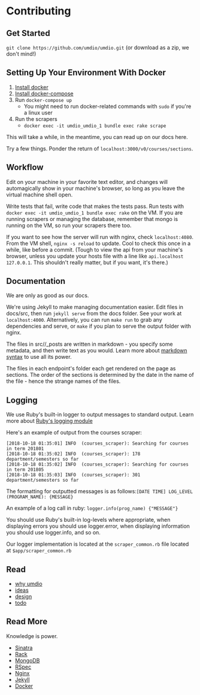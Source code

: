 # Contributing

## Get Started
`git clone https://github.com/umdio/umdio.git` (or download as a zip, we don't mind!)

## Setting Up Your Environment With Docker
1. [Install docker](https://docs.docker.com/engine/installation/)
2. [Install docker-compose](https://docs.docker.com/compose/install/)
3. Run `docker-compose up`
   * You might need to run docker-related commands with `sudo` if you're a linux user
4. Run the scrapers
    * `docker exec -it umdio_umdio_1 bundle exec rake scrape`

This will take a while, in the meantime, you can read up on our docs here.

Try a few things. Ponder the return of `localhost:3000/v0/courses/sections`.

## Workflow
Edit on your machine in your favorite text editor, and changes will automagically show in your machine's browser, so long as you leave the virtual machine shell open.

Write tests that fail, write code that makes the tests pass. Run tests with `docker exec -it umdio_umdio_1 bundle exec rake` on the VM. If you are running scrapers or managing the database, remember that mongo is running on the VM, so run your scrapers there too.

If you want to see how the server will run with nginx, check `localhost:4080`. From the VM shell, `nginx -s reload` to update. Cool to check this once in a while, like before a commit. (Tough to view the api from your machine's browser, unless you update your hosts file with a line like `api.localhost 127.0.0.1`. This shouldn't really matter, but if you want, it's there.)

## Documentation
We are only as good as our docs.

We're using Jekyll to make managing documentation easier. Edit files in docs/src, then run `jekyll serve` from the docs folder. See your work at `localhost:4000`. Alternatively, you can run `make run` to grab any dependencies and serve, or `make` if you plan to serve the output folder with nginx.

The files in src/<endpoint>/_posts are written in markdown - you specify some metadata, and then write text as you would. Learn more about [markdown syntax](http://daringfireball.net/projects/markdown/syntax) to use all its power.

The files in each endpoint's folder each get rendered on the page as sections. The order of the sections is determined by the date in the name of the file - hence the strange names of the files.

## Logging
We use Ruby's built-in logger to output messages to standard output. Learn more about [Ruby's logging module](https://ruby-doc.org/stdlib-2.1.0/libdoc/logger/rdoc/Logger.html)

Here's an example of output from the courses scraper:
```
[2018-10-18 01:35:01] INFO  (courses_scraper): Searching for courses in term 201801
[2018-10-18 01:35:02] INFO  (courses_scraper): 178 department/semesters so far
[2018-10-18 01:35:02] INFO  (courses_scraper): Searching for courses in term 201805
[2018-10-18 01:35:03] INFO  (courses_scraper): 301 department/semesters so far
```
The formatting for outputted messages is as follows:`[DATE TIME] LOG_LEVEL (PROGRAM_NAME): {MESSAGE}`

An example of a log call in ruby:
`logger.info(prog_name) {"MESSAGE"}`

You should use Ruby's built-in log-levels where appropriate, when displaying errors you should use logger.error, when displaying information you should use logger.info, and so on.

Our logger implementation is located at the `scraper_common.rb` file located at `$app/scraper_common.rb`

## Read
- [why umdio](https://github.com/umdio/umdio/blob/master/Motivations.md)
- [ideas](https://docs.google.com/document/d/1WQ4w4_HSdkzNP1j0KqrHSYtiU8DEGoXnxHyC5FEp5sY/edit)
- [design](https://docs.google.com/document/d/11uslF3ftvQ3It-NRXs7iRgI34S0MxvqV2S1jioXPcL0/edit?usp=sharing)
- [todo](https://github.com/umdio/umdio/blob/master/Todo.md)

## Read More
Knowledge is power.

- [Sinatra](http://www.sinatrarb.com/)
- [Rack](http://rack.github.io/)
- [MongoDB](http://www.mongodb.org/)
- [RSpec](http://rspec.info/)
- [Nginx](http://nginx.org/en/docs/)
- [Jekyll](http://jekyllrb.com/)
- [Docker](https://www.docker.com/)
